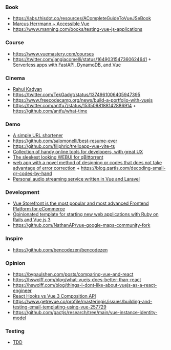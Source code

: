 ### Book

- https://labs.thisdot.co/resources/ACompleteGuideToVueJSeBook
- [Marcus Herrmann ~ Accessible Vue](https://leanpub.com/accessible-vue/c/3LCDLHvsLRl3)
- https://www.manning.com/books/testing-vue-js-applications

### Course

- https://www.vuemastery.com/courses
- https://twitter.com/jangiacomelli/status/1649031547360624641 + [Serverless apps with FastAPI, DynamoDB, and Vue](https://testdriven.io/courses/serverless-fastapi)

### Cinema

- [Rahul Kadyan](https://znck.me/speaks)
- https://twitter.com/TekGadgt/status/1374961006405947395
- https://www.freecodecamp.org/news/build-a-portfolio-with-vuejs
- https://twitter.com/antfu7/status/1535098188142886914 + https://github.com/antfu/what-time

### Demo

- [A simple URL shortener](https://github.com/herbievine/swooosh)
- https://github.com/salomonelli/best-resume-ever
- https://github.com/filiphric/trelloapp-vue-vite-ts
- [Collection of handy online tools for developers, with great UX](https://github.com/CorentinTh/it-tools)
- [The sleekest looking WEBUI for qBittorrent](https://github.com/WDaan/VueTorrent)
- [web app with a novel method of designing qr codes that does not take advantage of error correction](https://github.com/kochrt/qr-designer) + https://blog.qartis.com/decoding-small-qr-codes-by-hand
- [Personal audio streaming service written in Vue and Laravel](https://github.com/koel/koel)

### Development

- [Vue Storefront is the most popular and most advanced Frontend Platform for eCommerce](https://github.com/vuestorefront/vue-storefront)
- [Opinionated template for starting new web applications with Ruby on Rails and Vue.js 3](https://github.com/ledermann/templatus)
- https://github.com/NathanAP/vue-google-maps-community-fork

### Inspire

- https://github.com/bencodezen/bencodezen

### Opinion

- https://bypaulshen.com/posts/comparing-vue-and-react
- https://hswolff.com/blog/what-vuejs-does-better-than-react
- https://hswolff.com/blog/things-i-dont-like-about-vuejs-as-a-react-engineer
- [React Hooks vs Vue 3 Composition API](https://academy.esveo.com/en/blog/Yr)
- https://www.getrevue.co/profile/masteringjs/issues/building-and-testing-email-templating-using-vue-257729
- https://github.com/gactjs/research/tree/main/vue-instance-identity-model

### Testing

- [TDD](https://m.youtube.com/playlist?list=PLQvLNYfkXFG7GEP-IpJBCo1_KPbFEblWy)
